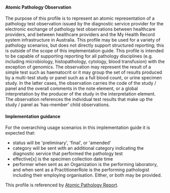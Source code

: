 #### Atomic Pathology Observation
The purpose of this profile is to represent an atomic representation of a pathology test observation issued by the diagnostic service provider for the electronic exchange of pathology test observations between healthcare providers, and between healthcare providers and the My Health Record system infrastructure in Australia.
This profile may be used for a variety of pathology scenarios, but does not directly support structured reporting; this is outside of the scope of this implementation guide. This profile is intended to be capable of supporting reporting for all pathology disciplines (e.g. including microbiology, histopathology, cytology, blood transfusion) with the exception of genomics.
The observation may represent the result of a simple test such as haematocrit or it may group the set of results produced by a multi-test study or panel such as a full blood count, or urine specimen study. In the latter cases, the observation carries the code of the study / panel and the overall comments in the note element, or a global interpretation by the producer of the study in the interpretation element. The observation references the individual test results that make up the study / panel as ‘has-member’ child observations. 

#### Implementation guidance
For the overarching usage scenarios in this implementation guide it is expected that:
* status will be 'preliminary', 'final', or 'amended'
* category will be sent with an additional category indicating the diagnostic service that performed the pathology test
* effective[x] is the specimen collection date time
* performer when sent as an Organization is the performing laboratory, and when sent as a PractitionerRole is the performing pathologist including their employing organisation. Either, or both may be provided.

This profile is referenced by [Atomic Pathology Report](StructureDefinition-diagnosticreport-path-atomic-1.html).